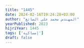 ```yaml
---
title: "1445"
date: 2024-02-16T19:24:28+03:00
author: "المهندس محمد علي الصائغ"
yearPublished: 2023
hijriYear: 1445
tags: ['إمساكية']
draft: false
---
```

